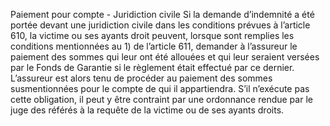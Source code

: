 Paiement pour compte - Juridiction civile
Si la demande d’indemnité a été portée devant une juridiction civile dans les conditions prévues à l’article 610, la victime ou ses ayants droit peuvent, lorsque sont remplies les conditions mentionnées au 1) de l’article 611, demander à l’assureur le paiement des sommes qui leur ont été allouées et qui leur seraient versées par le Fonds de Garantie si le règlement était effectué par ce dernier.
L’assureur est alors tenu de procéder au paiement des sommes susmentionnées pour le compte de qui il appartiendra. S’il n’exécute pas cette obligation, il peut y être contraint par une ordonnance rendue par le juge des référés à la requête de la victime ou de ses ayants droits.